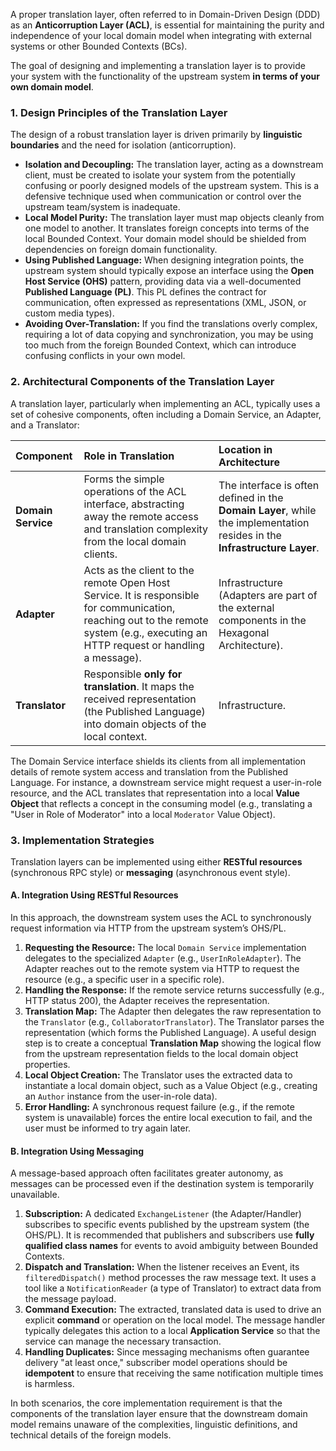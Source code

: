 A proper translation layer, often referred to in Domain-Driven Design (DDD) as an **Anticorruption Layer (ACL)**, is essential for maintaining the purity and independence of your local domain model when integrating with external systems or other Bounded Contexts (BCs).

The goal of designing and implementing a translation layer is to provide your system with the functionality of the upstream system **in terms of your own domain model**.

### 1. Design Principles of the Translation Layer

The design of a robust translation layer is driven primarily by **linguistic boundaries** and the need for isolation (anticorruption).

*   **Isolation and Decoupling:** The translation layer, acting as a downstream client, must be created to isolate your system from the potentially confusing or poorly designed models of the upstream system. This is a defensive technique used when communication or control over the upstream team/system is inadequate.
*   **Local Model Purity:** The translation layer must map objects cleanly from one model to another. It translates foreign concepts into terms of the local Bounded Context. Your domain model should be shielded from dependencies on foreign domain functionality.
*   **Using Published Language:** When designing integration points, the upstream system should typically expose an interface using the **Open Host Service (OHS)** pattern, providing data via a well-documented **Published Language (PL)**. This PL defines the contract for communication, often expressed as representations (XML, JSON, or custom media types).
*   **Avoiding Over-Translation:** If you find the translations overly complex, requiring a lot of data copying and synchronization, you may be using too much from the foreign Bounded Context, which can introduce confusing conflicts in your own model.

### 2. Architectural Components of the Translation Layer

A translation layer, particularly when implementing an ACL, typically uses a set of cohesive components, often including a Domain Service, an Adapter, and a Translator:

| Component | Role in Translation | Location in Architecture |
| :--- | :--- | :--- |
| **Domain Service** | Forms the simple operations of the ACL interface, abstracting away the remote access and translation complexity from the local domain clients. | The interface is often defined in the **Domain Layer**, while the implementation resides in the **Infrastructure Layer**. |
| **Adapter** | Acts as the client to the remote Open Host Service. It is responsible for communication, reaching out to the remote system (e.g., executing an HTTP request or handling a message). | Infrastructure (Adapters are part of the external components in the Hexagonal Architecture). |
| **Translator** | Responsible **only for translation**. It maps the received representation (the Published Language) into domain objects of the local context. | Infrastructure. |

The Domain Service interface shields its clients from all implementation details of remote system access and translation from the Published Language. For instance, a downstream service might request a user-in-role resource, and the ACL translates that representation into a local **Value Object** that reflects a concept in the consuming model (e.g., translating a "User in Role of Moderator" into a local `Moderator` Value Object).

### 3. Implementation Strategies

Translation layers can be implemented using either **RESTful resources** (synchronous RPC style) or **messaging** (asynchronous event style).

#### A. Integration Using RESTful Resources

In this approach, the downstream system uses the ACL to synchronously request information via HTTP from the upstream system’s OHS/PL.

1.  **Requesting the Resource:** The local `Domain Service` implementation delegates to the specialized `Adapter` (e.g., `UserInRoleAdapter`). The Adapter reaches out to the remote system via HTTP to request the resource (e.g., a specific user in a specific role).
2.  **Handling the Response:** If the remote service returns successfully (e.g., HTTP status 200), the Adapter receives the representation.
3.  **Translation Map:** The Adapter then delegates the raw representation to the `Translator` (e.g., `CollaboratorTranslator`). The Translator parses the representation (which forms the Published Language). A useful design step is to create a conceptual **Translation Map** showing the logical flow from the upstream representation fields to the local domain object properties.
4.  **Local Object Creation:** The Translator uses the extracted data to instantiate a local domain object, such as a Value Object (e.g., creating an `Author` instance from the user-in-role data).
5.  **Error Handling:** A synchronous request failure (e.g., if the remote system is unavailable) forces the entire local execution to fail, and the user must be informed to try again later.

#### B. Integration Using Messaging

A message-based approach often facilitates greater autonomy, as messages can be processed even if the destination system is temporarily unavailable.

1.  **Subscription:** A dedicated `ExchangeListener` (the Adapter/Handler) subscribes to specific events published by the upstream system (the OHS/PL). It is recommended that publishers and subscribers use **fully qualified class names** for events to avoid ambiguity between Bounded Contexts.
2.  **Dispatch and Translation:** When the listener receives an Event, its `filteredDispatch()` method processes the raw message text. It uses a tool like a `NotificationReader` (a type of Translator) to extract data from the message payload.
3.  **Command Execution:** The extracted, translated data is used to drive an explicit **command** or operation on the local model. The message handler typically delegates this action to a local **Application Service** so that the service can manage the necessary transaction.
4.  **Handling Duplicates:** Since messaging mechanisms often guarantee delivery "at least once," subscriber model operations should be **idempotent** to ensure that receiving the same notification multiple times is harmless.

In both scenarios, the core implementation requirement is that the components of the translation layer ensure that the downstream domain model remains unaware of the complexities, linguistic definitions, and technical details of the foreign models.